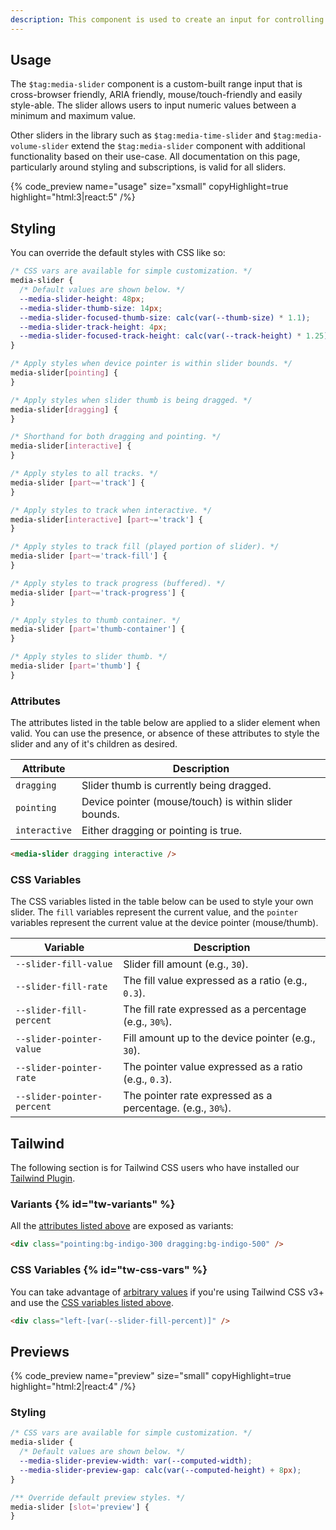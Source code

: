 ```yaml
---
description: This component is used to create an input for controlling a range of values.
---
```


## Usage

The `$tag:media-slider` component is a custom-built range input that is cross-browser friendly,
ARIA friendly, mouse/touch-friendly and easily style-able. The slider allows users to input
numeric values between a minimum and maximum value.

Other sliders in the library such as `$tag:media-time-slider` and `$tag:media-volume-slider`
extend the `$tag:media-slider` component with additional functionality based on their use-case. All
documentation on this page, particularly around styling and subscriptions, is valid for all sliders.

{% code_preview name="usage" size="xsmall" copyHighlight=true highlight="html:3|react:5" /%}

## Styling

You can override the default styles with CSS like so:

```css
/* CSS vars are available for simple customization. */
media-slider {
  /* Default values are shown below. */
  --media-slider-height: 48px;
  --media-slider-thumb-size: 14px;
  --media-slider-focused-thumb-size: calc(var(--thumb-size) * 1.1);
  --media-slider-track-height: 4px;
  --media-slider-focused-track-height: calc(var(--track-height) * 1.25);
}

/* Apply styles when device pointer is within slider bounds. */
media-slider[pointing] {
}

/* Apply styles when slider thumb is being dragged. */
media-slider[dragging] {
}

/* Shorthand for both dragging and pointing. */
media-slider[interactive] {
}

/* Apply styles to all tracks. */
media-slider [part~='track'] {
}

/* Apply styles to track when interactive. */
media-slider[interactive] [part~='track'] {
}

/* Apply styles to track fill (played portion of slider). */
media-slider [part~='track-fill'] {
}

/* Apply styles to track progress (buffered). */
media-slider [part~='track-progress'] {
}

/* Apply styles to thumb container. */
media-slider [part='thumb-container'] {
}

/* Apply styles to slider thumb. */
media-slider [part='thumb'] {
}
```

### Attributes

The attributes listed in the table below are applied to a slider element when valid. You can
use the presence, or absence of these attributes to style the slider and any of it's children as
desired.

| Attribute     | Description                                           |
| ------------- | ----------------------------------------------------- |
| `dragging`    | Slider thumb is currently being dragged.              |
| `pointing`    | Device pointer (mouse/touch) is within slider bounds. |
| `interactive` | Either dragging or pointing is true.                  |

```html
<media-slider dragging interactive />
```

### CSS Variables

The CSS variables listed in the table below can be used to style your own slider. The `fill`
variables represent the current value, and the `pointer` variables represent the current value
at the device pointer (mouse/thumb).

| Variable                   | Description                                                |
| -------------------------- | ---------------------------------------------------------- |
| `--slider-fill-value`      | Slider fill amount (e.g., `30`).                           |
| `--slider-fill-rate`       | The fill value expressed as a ratio (e.g., `0.3`).         |
| `--slider-fill-percent`    | The fill rate expressed as a percentage (e.g., `30%`).     |
| `--slider-pointer-value`   | Fill amount up to the device pointer (e.g., `30`).         |
| `--slider-pointer-rate`    | The pointer value expressed as a ratio (e.g., `0.3`).      |
| `--slider-pointer-percent` | The pointer rate expressed as a percentage. (e.g., `30%`). |

## Tailwind

The following section is for Tailwind CSS users who have installed our [Tailwind Plugin](/docs/player/styling/tailwind).

### Variants {% id="tw-variants" %}

All the [attributes listed above](#attributes) are exposed as variants:

```html
<div class="pointing:bg-indigo-300 dragging:bg-indigo-500" />
```

### CSS Variables {% id="tw-css-vars" %}

You can take advantage of [arbitrary values](https://tailwindcss.com/docs/adding-custom-styles#using-arbitrary-values)
if you're using Tailwind CSS v3+ and use the [CSS variables listed above](#css-variables).

```html
<div class="left-[var(--slider-fill-percent)]" />
```

## Previews

{% code_preview name="preview" size="small" copyHighlight=true highlight="html:2|react:4" /%}

### Styling

```css
/* CSS vars are available for simple customization. */
media-slider {
  /* Default values are shown below. */
  --media-slider-preview-width: var(--computed-width);
  --media-slider-preview-gap: calc(var(--computed-height) + 8px);
}

/** Override default preview styles. */
media-slider [slot='preview'] {
}
```
